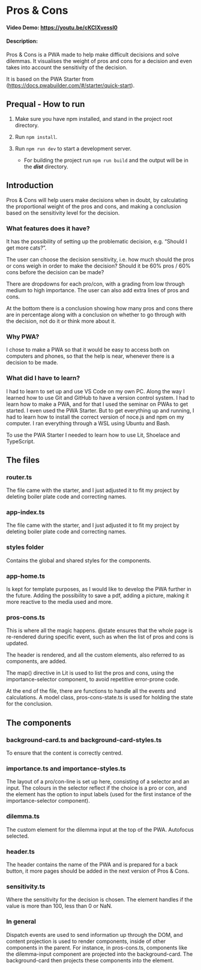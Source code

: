 # Pros & Cons
#### Video Demo:  https://youtu.be/cKClXvessl0
#### Description:
Pros & Cons is a PWA made to help make difficult decisions and solve dilemmas. It visualises the weight of pros and cons for a decision and even takes into account the sensitivity of the decision.

It is based on the PWA Starter from (https://docs.pwabuilder.com/#/starter/quick-start).

## Prequal - How to run

1. Make sure you have npm installed, and stand in the project root directory.

2. Run `npm install`.

3. Run `npm run dev` to start a development server.
   - For building the project run `npm run build` and the output will be in the ***dist*** directory.

## Introduction

Pros & Cons will help users make decisions when in doubt, by calculating the proportional weight of the pros and cons, and making a conclusion based on the sensitivity level for the decision.

### What features does it have?

It has the possibility of setting up the problematic decision, e.g. “Should I get more cats?”.

The user can choose the decision sensitivity, i.e. how much should the pros or cons weigh in order to make the decision? Should it be 60% pros / 60% cons before the decision can be made?

There are dropdowns for each pro/con, with a grading from low through medium to high importance. The user can also add extra lines of pros and cons.

At the bottom there is a conclusion showing how many pros and cons there are in percentage along with a conclusion on whether to go through with the decision, not do it or think more about it.

### Why PWA?

I chose to make a PWA so that it would be easy to access both on computers and phones, so that the help is near, whenever there is a decision to be made.

### What did I have to learn?

I had to learn to set up and use VS Code on my own PC. Along the way I learned how to use Git and GitHub to have a version control system. I had to learn how to make a PWA, and for that I used the seminar on PWAs to get started. I even used the PWA Starter. But to get everything up and running, I had to learn how to install the correct version of noce.js and npm on my computer. I ran everything through a WSL using Ubuntu and Bash.

To use the PWA Starter I needed to learn how to use Lit, Shoelace and TypeScript.

## The files

### router.ts

The file came with the starter, and I just adjusted it to fit my project by deleting boiler plate code and correcting names.

### app-index.ts

The file came with the starter, and I just adjusted it to fit my project by deleting boiler plate code and correcting names.

### styles folder

Contains the global and shared styles for the components.

### app-home.ts

Is kept for template purposes, as I would like to develop the PWA further in the future. Adding the possibility to save a pdf, adding a picture, making it more reactive to the media used and more.

### pros-cons.ts

This is where all the magic happens. @state ensures that the whole page is re-rendered during specific event, such as when the list of pros and cons is updated.

The header is rendered, and all the custom elements, also referred to as components, are added.

The map() directive in Lit is used to list the pros and cons, using the importance-selector component, to avoid repetitive error-prone code.

At the end of the file, there are functions to handle all the events and calculations. A model class, pros-cons-state.ts is used for holding the state for the conclusion.

## The components

### background-card.ts and background-card-styles.ts

To ensure that the content is correctly centred.

### importance.ts and importance-styles.ts

The layout of a pro/con-line is set up here, consisting of a selector and an input. The colours in the selector reflect if the choice is a pro or con, and the element has the option to input labels (used for the first instance of the importance-selector component).

### dilemma.ts

The custom element for the dilemma input at the top of the PWA. Autofocus selected.

### header.ts

The header contains the name of the PWA and is prepared for a back button, it more pages should be added in the next version of Pros & Cons.

### sensitivity.ts

Where the sensitivity for the decision is chosen. The element handles if the value is more than 100, less than 0 or NaN.

### In general

Dispatch events are used to send information up through the DOM, and content projection is used to render components, inside of other components in the parent. For instance, in pros-cons.ts, components like the dilemma-input component are projected into the background-card. The background-card then projects these components into the <slot> element.
